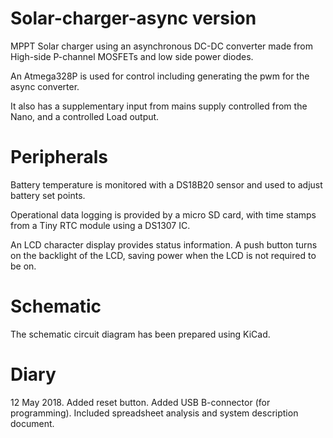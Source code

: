 # Solar-charger-async version
MPPT Solar charger using an asynchronous DC-DC converter made from High-side P-channel MOSFETs and low side power diodes.
 
An Atmega328P is used for control including generating the pwm for the async converter.

It also has a supplementary input from mains supply controlled from the Nano, and a controlled Load output.

# Peripherals
Battery temperature is monitored with a DS18B20 sensor and used to adjust battery set points.

Operational data logging is provided by a micro SD card, with time stamps from a Tiny RTC module using a DS1307 IC. 

An LCD character display provides status information. A push button turns on the backlight of the LCD, saving power when the LCD is not required to be on. 

# Schematic
The schematic circuit diagram has been prepared using KiCad. 

# Diary
12 May 2018. Added reset button. Added USB B-connector (for programming).
 Included spreadsheet analysis and system description document.

